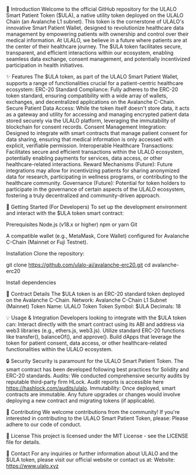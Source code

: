🌟 Introduction
Welcome to the official GitHub repository for the ULALO Smart Patient Token ($ULA), a native utility token deployed on the ULALO Chain (an Avalanche L1 subnet). This token is the cornerstone of ULALO's innovative Smart Patient Wallet, designed to revolutionize healthcare data management by empowering patients with ownership and control over their medical information.
At ULALO, we believe in a future where patients are at the center of their healthcare journey. The $ULA token facilitates secure, transparent, and efficient interactions within our ecosystem, enabling seamless data exchange, consent management, and potentially incentivized participation in health initiatives.

✨ Features
The $ULA token, as part of the ULALO Smart Patient Wallet, supports a range of functionalities crucial for a patient-centric healthcare ecosystem:
ERC-20 Standard Compliance: Fully adheres to the ERC-20 token standard, ensuring compatibility with a wide array of wallets, exchanges, and decentralized applications on the Avalanche C-Chain.
Secure Patient Data Access: While the token itself doesn't store data, it acts as a gateway and utility for accessing and managing encrypted patient data stored securely via the ULALO platform, leveraging the immutability of blockchain for consent records.
Consent Management Integration: Designed to integrate with smart contracts that manage patient consent for data sharing, ensuring that medical information is only accessed with explicit, verifiable permission.
Interoperable Healthcare Transactions: Facilitates secure and efficient transactions within the ULALO ecosystem, potentially enabling payments for services, data access, or other healthcare-related interactions.
Reward Mechanisms (Future): Future integrations may allow for incentivizing patients for sharing anonymized data for research, participating in wellness programs, or contributing to the healthcare community.
Governance (Future): Potential for token holders to participate in the governance of certain aspects of the ULALO ecosystem, fostering a truly decentralized and community-driven approach.

🚀 Getting Started (For Developers)
To set up the development environment and interact with the $ULA token smart contract:

Prerequisites
Node.js (v18.x or higher)
npm or yarn
Git

A compatible wallet (e.g., MetaMask, Core Wallet) configured for Avalanche C-Chain (Mainnet or Fuji Testnet).

Installation
Clone the repository:

git clone https://github.com/ulalo-ai/avalanche-erc20.git
cd avalanche-erc20

Install dependencies

🔗 Contract Details
The $ULA token is an ERC-20 standard token deployed on the Avalanche C-Chain.
Network: Avalanche C-Chain L1 Subnet (Mainnet)
Token Name: ULALO Token
Token Symbol: $ULA
Decimals: 18

💡 Usage & Integration
Developers looking to integrate with the $ULA token can:
Interact directly with the smart contract using its ABI and address via web3 libraries (e.g., ethers.js, web3.js).
Utilize standard ERC-20 functions like transfer(), balanceOf(), and approve().
Build dApps that leverage the token for patient consent, data access, or other healthcare-related functionalities within the ULALO ecosystem.

🔒 Security
Security is paramount for the ULALO Smart Patient Token. The smart contract has been developed following best practices for Solidity and ERC-20 standards.
Audits: We conducted comprehensive security audits by reputable third-party firm HLock. Audit reports is accessible here https://hashlock.com/audits/ulalo.
Immutability: Once deployed, smart contracts are immutable. Any future upgrades or changes would involve deploying a new contract and migrating tokens (if applicable).

🤝 Contributing
We welcome contributions from the community! If you're interested in contributing to the ULALO Smart Patient Token, please:
Please adhere to our code of conduct.

📄 License
  This project is licensed under the MIT License - see the LICENSE file for details.

📧 Contact
  For any inquiries or further information about ULALO and the $ULA token, please visit our official website or contact us at:
  Website: https://www.ulalo.xyz
